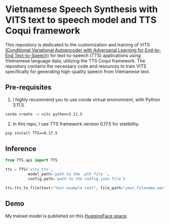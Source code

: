 # Vietnamese Speech Synthesis with VITS text to speech model and TTS Coqui framework

This repository is dedicated to the customization and training of VITS [(Conditional Variational Autoencoder with Adversarial Learning for End-to-End Text-to-Speech)](https://arxiv.org/abs/2106.06103) for text-to-speech (TTS) applications using Vietnamese language data, utilizing the TTS Coqui framework.
The repository contains the necessary code and resources to train VITS specifically for generating high-quality speech from Vietnamese text. 


## Pre-requisites
1. I highly recommend you to use conda virtual environment, with Python 3.11.5.
```bash
conda create -n vits python=3.11.5
```
2. In this repo, I use TTS framework version 0.17.5 for statibility.
```bash
pip install TTS==0.17.5
```

## Inference
```python
from TTS.api import TTS

tts = TTS('vits_tts',
          model_path='path to the .pth file ',
          config_path='path to the config.json file')

tts.tts_to_file(text="Your example text", file_path="your_filename.wav")
```

## Demo
My trained model is published on this [HuggingFace space](/huggingface.co/spaces/Namkoy/train_vits_vi).
